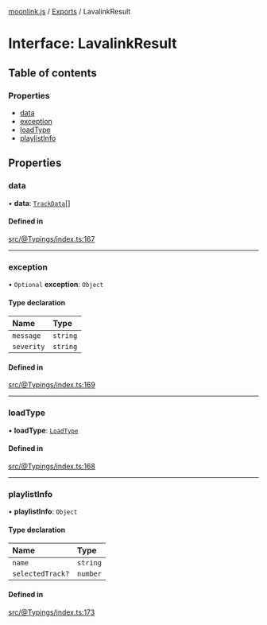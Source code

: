 [moonlink.js](../README.md) / [Exports](../modules.md) / LavalinkResult

# Interface: LavalinkResult

## Table of contents

### Properties

- [data](LavalinkResult.md#data)
- [exception](LavalinkResult.md#exception)
- [loadType](LavalinkResult.md#loadtype)
- [playlistInfo](LavalinkResult.md#playlistinfo)

## Properties

### data

• **data**: [`TrackData`](TrackData.md)[]

#### Defined in

[src/@Typings/index.ts:167](https://github.com/Ecliptia/moonlink.js/blob/a19be7d/src/@Typings/index.ts#L167)

___

### exception

• `Optional` **exception**: `Object`

#### Type declaration

| Name | Type |
| :------ | :------ |
| `message` | `string` |
| `severity` | `string` |

#### Defined in

[src/@Typings/index.ts:169](https://github.com/Ecliptia/moonlink.js/blob/a19be7d/src/@Typings/index.ts#L169)

___

### loadType

• **loadType**: [`LoadType`](../modules.md#loadtype)

#### Defined in

[src/@Typings/index.ts:168](https://github.com/Ecliptia/moonlink.js/blob/a19be7d/src/@Typings/index.ts#L168)

___

### playlistInfo

• **playlistInfo**: `Object`

#### Type declaration

| Name | Type |
| :------ | :------ |
| `name` | `string` |
| `selectedTrack?` | `number` |

#### Defined in

[src/@Typings/index.ts:173](https://github.com/Ecliptia/moonlink.js/blob/a19be7d/src/@Typings/index.ts#L173)
